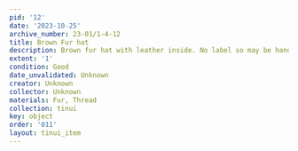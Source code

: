 ```yaml
---
pid: '12'
date: '2023-10-25'
archive_number: 23-01/1-4-12
title: Brown Fur hat
description: Brown fur hat with leather inside. No label so may be handmade.
extent: '1'
condition: Good
date_unvalidated: Unknown
creator: Unknown
collector: Unknown
materials: Fur, Thread
collection: tinui
key: object
order: '011'
layout: tinui_item
---
```

